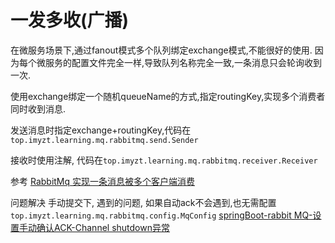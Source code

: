 # 一发多收(广播)


在微服务场景下,通过fanout模式多个队列绑定exchange模式,不能很好的使用.
因为每个微服务的配置文件完全一样,导致队列名称完全一致,一条消息只会轮询收到一次.

使用exchange绑定一个随机queueName的方式,指定routingKey,实现多个消费者同时收到消息.

发送消息时指定exchange+routingKey,代码在`top.imyzt.learning.mq.rabbitmq.send.Sender`

接收时使用注解, 代码在`top.imyzt.learning.mq.rabbitmq.receiver.Receiver`




参考
[RabbitMq 实现一条消息被多个客户端消费](https://blog.csdn.net/cainiao_xiaowu/article/details/102604684)

问题解决
手动提交下, 遇到的问题, 如果自动ack不会遇到,也无需配置`top.imyzt.learning.mq.rabbitmq.config.MqConfig`
[springBoot-rabbit MQ-设置手动确认ACK-Channel shutdown异常](https://blog.csdn.net/m912595719/article/details/83787486)




